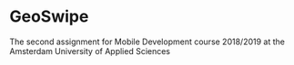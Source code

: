 # GeoSwipe
The second assignment for Mobile Development course 2018/2019 at the Amsterdam University of Applied Sciences
